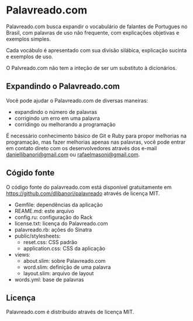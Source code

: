 Palavreado.com
==============

Palavreado.com busca expandir o vocabulário de falantes de Portugues no Brasil, com palavras de uso não frequente, com explicações objetivas e exemplos simples.

Cada vocábulo é apresentado com sua divisão silábica, explicação sucinta e exemplos de uso.

O Palvreado.com não tem a inteção de ser um substituto à dicionários.


Expandindo o Palavreado.com
---------------------------

Você pode ajudar o Palavreado.com de diversas maneiras:

- expandindo o número de palavras
- corrigindo um erro em uma palavra
- corridingo ou melhorando a programação

É necessário conhecimento básico de Git e Ruby para propor melhorias na programação, mas fazer melhorias apenas nas palavras, você pode entrar em contato direto com os desenvolvedores através dos e-mail daniellibanori@gmail.com ou rafaelmasoni@gmail.com.


Cógido fonte
------------

O código fonte do palavreado.com está disponível gratuitamente em https://github.com/dlibanori/palavreado através de licença MIT.

- Gemfile: dependências da aplicação
- REAME.md: este arquivo
- config.ru: configuração do Rack
- license.txt: licença do Palavreado.com
- palavreado.rb: ações do Sinatra
- public/stylesheets:
  - reset.css: CSS padrão
  - application.css: CSS da aplicação
- views:
  - about.slim: sobre Palavreado.com
  - word.slim: definição de uma palavra
  - layout.slim: arquivo de layout
- words.yml: base de palavras


Licença
-------

Palavreado.com é distribuído através de licença MIT.
